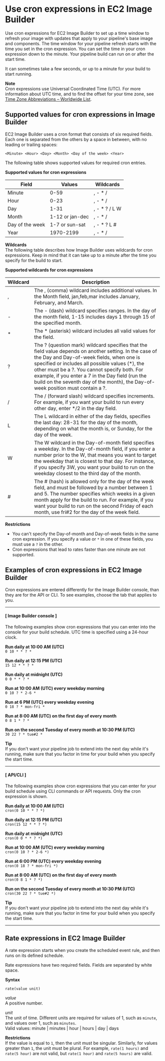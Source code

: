 # Use cron expressions in EC2 Image Builder<a name="cron-expressions"></a>

Use cron expressions for EC2 Image Builder to set up a time window to refresh your image with updates that apply to your pipeline's base image and components\. The time window for your pipeline refresh starts with the time you set in the cron expression\. You can set the time in your cron expression down to the minute\. Your pipeline build can run on or after the start time\.

It can sometimes take a few seconds, or up to a minute for your build to start running\.

**Note**  
Cron expressions use Universal Coordinated Time \(UTC\)\. For more information about UTC time, and to find the offset for your time zone, see [Time Zone Abbreviations – Worldwide List](https://www.timeanddate.com/time/zones/)\.

## Supported values for cron expressions in Image Builder<a name="ib-cron-support"></a>

EC2 Image Builder uses a cron format that consists of six required fields\. Each one is separated from the others by a space in between, with no leading or trailing spaces:

`<Minute> <Hour> <Day> <Month> <Day of the week> <Year>`

The following table shows supported values for required cron entries\.


**Supported values for cron expressions**  

| Field | Values | Wildcards | 
| --- | --- | --- | 
| Minute | 0\-59 | , \- \* / | 
| Hour | 0\-23 | , \- \* / | 
| Day | 1\-31 | , \- \* ? / L W | 
| Month | 1\-12 or jan\-dec | , \- \* / | 
| Day of the week | 1\-7 or sun\-sat | , \- \* ? L \# | 
| Year | 1970\-2199 | , \- \* / | 

**Wildcards**  
The following table describes how Image Builder uses wildcards for cron expressions\. Keep in mind that it can take up to a minute after the time you specify for the build to start\.


**Supported wildcards for cron expressions**  

| Wildcard | Description | 
| --- | --- | 
| , | The , \(comma\) wildcard includes additional values\. In the Month field, jan,feb,mar includes January, February, and March\. | 
| \- | The \- \(dash\) wildcard specifies ranges\. In the day of the month field, 1\-15 includes days 1 through 15 of the specified month\. | 
| \* | The \* \(asterisk\) wildcard includes all valid values for the field\.  | 
| ? | The ? \(question mark\) wildcard specifies that the field value depends on another setting\. In the case of the Day and Day\-of\-week fields, when one is specified or includes all possible values \(\*\), the other must be a ?\. You cannot specify both\. For example, if you enter a 7 in the Day field \(run the build on the seventh day of the month\), the Day\-of\-week position must contain a ?\.  | 
| / | The / \(forward slash\) wildcard specifies increments\. For example, if you want your build to run every other day, enter \*/2 in the day field\. | 
| L | The L wildcard in either of the day fields, specifies the last day: 28\-31 for the day of the month, depending on what the month is, or Sunday, for the day of the week\. | 
| W | The W wildcard in the Day\-of\-month field specifies a weekday\. In the Day\-of\-month field, if you enter a number prior to the W, that means you want to target the weekday that is closest to that day\. For instance, if you specify 3W, you want your build to run on the weekday closest to the third day of the month\. | 
| \# | The \# \(hash\) is allowed only for the day of the week field, and must be followed by a number between 1 and 5\. The number specifies which weeks in a given month apply for the build to run\. For example, if you want your build to run on the second Friday of each month, use fri\#2 for the day of the week field\. | 

**Restrictions**
+ You can't specify the Day\-of\-month and Day\-of\-week fields in the same cron expression\. If you specify a value or `*` in one of these fields, you must use a `?` in the other\.
+ Cron expressions that lead to rates faster than one minute are not supported\.

## Examples of cron expressions in EC2 Image Builder<a name="ib-cron-examples"></a>

Cron expressions are entered differently for the Image Builder console, than they are for the API or CLI\. To see examples, choose the tab that applies to you\.

------
#### [ Image Builder console ]

The following examples show cron expressions that you can enter into the console for your build schedule\. UTC time is specified using a 24\-hour clock\.

**Run daily at 10:00 AM \(UTC\)**  
`0 10 * * ? *`

**Run daily at 12:15 PM \(UTC\)**  
`15 12 * * ? *`

**Run daily at midnight \(UTC\)**  
`0 0 * * ? *`

**Run at 10:00 AM \(UTC\) every weekday morning**  
`0 10 ? * 2-6 *`

**Run at 6 PM \(UTC\) every weekday evening**  
`0 18 ? * mon-fri *`

**Run at 8:00 AM \(UTC\) on the first day of every month**  
`0 8 1 * ? *`

**Run on the second Tuesday of every month at 10:30 PM \(UTC\)**  
`30 22 ? * tue#2 *`

**Tip**  
If you don't want your pipeline job to extend into the next day while it's running, make sure that you factor in time for your build when you specify the start time\.

------
#### [ API/CLI ]

The following examples show cron expressions that you can enter for your build schedule using CLI commands or API requests\. Only the cron expression is shown\.

**Run daily at 10:00 AM \(UTC\)**  
`cron(0 10 * * ? *)`

**Run daily at 12:15 PM \(UTC\)**  
`cron(15 12 * * ? *)`

**Run daily at midnight \(UTC\)**  
`cron(0 0 * * ? *)`

**Run at 10:00 AM \(UTC\) every weekday morning**  
`cron(0 10 ? * 2-6 *)`

**Run at 6:00 PM \(UTC\) every weekday evening**  
`cron(0 18 ? * mon-fri *)`

**Run at 8:00 AM \(UTC\) on the first day of every month**  
`cron(0 8 1 * ? *)`

**Run on the second Tuesday of every month at 10:30 PM \(UTC\)**  
`cron(30 22 ? * tue#2 *)`

**Tip**  
If you don't want your pipeline job to extend into the next day while it's running, make sure that you factor in time for your build when you specify the start time\.

------

## Rate expressions in EC2 Image Builder<a name="ib-rate-expressions"></a>

A rate expression starts when you create the scheduled event rule, and then runs on its defined schedule\.

Rate expressions have two required fields\. Fields are separated by white space\.

**Syntax**

```
rate(value unit)
```

*value*  
A positive number\.

*unit*  
The unit of time\. Different units are required for values of 1, such as `minute`, and values over 1, such as `minutes`\.  
Valid values: minute \| minutes \| hour \| hours \| day \| days

**Restrictions**  
If the value is equal to `1`, then the unit must be singular\. Similarly, for values greater than `1`, the unit must be plural\. For example, `rate(1 hours)` and `rate(5 hour)` are not valid, but `rate(1 hour)` and `rate(5 hours)` are valid\.